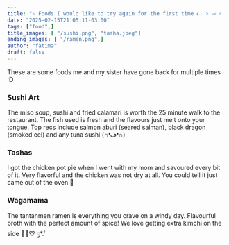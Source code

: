 ```yaml
---
title: "✧ Foods I would like to try again for the first time ૮₍ ˃ ⤙ ˂ ₎ა"
date: "2025-02-15T21:05:11-03:00"
tags: ["food",]
title_images: [ "/sushi.png", "tasha.jpeg"]
ending_images: [ "/ramen.png",]
author: "fatima"
draft: false
---
```

<!-- introduction -->
These are some foods me and my sister have gone back for multiple times :D
<!--more-->
<!-- rest of the content -->
### Sushi Art
The miso soup, sushi and fried calamari is worth the 25 minute walk to the restaurant. The fish used is fresh
and the flavours just melt onto your tongue. Top recs include salmon aburi (seared salman), black dragon 
(smoked eel) and any tuna sushi (∩❛ڡ❛∩) 


### Tashas
I got the chicken pot pie when I went with my mom and savoured every bit of it. Very flavorful and the chicken
was not dry at all. You could tell it just came out of the oven 🙌

### Wagamama
The tantanmen ramen is everything you crave on a windy day. Flavourful broth with the perfect amount of spice!
We love getting extra kimchi on the side 🍜🥢♡ ༘*.ﾟ